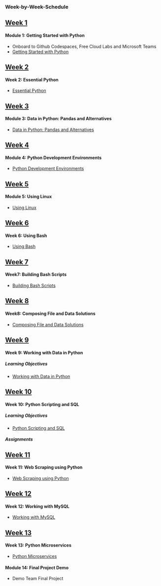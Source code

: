 ### Week-by-Week-Schedule

## [Week 1](#week-1)
#### Module 1: Getting Started with Python

* Onboard to Github Codespaces, Free Cloud Labs and Microsoft Teams
* [Getting Started with Python](https://www.coursera.org/learn/python-and-pandas-for-data-engineering-duke/home/week/1)

## [Week 2](#week-2)
#### Week 2:  Essential Python

* [Essential Python](https://www.coursera.org/learn/python-and-pandas-for-data-engineering-duke/home/week/2)

## [Week 3](#week-3)
#### Module 3: Data in Python: Pandas and Alternatives

* [Data in Python: Pandas and Alternatives](https://www.coursera.org/learn/python-and-pandas-for-data-engineering-duke/home/week/3)

## [Week 4](#week-4)
#### Module 4: Python Development Environments

* [Python Development Environments](https://www.coursera.org/learn/python-and-pandas-for-data-engineering-duke/home/week/4)

## [Week 5](#week-5)
#### Module 5: Using Linux

* [Using Linux](https://www.coursera.org/learn/linux-and-bash-for-data-engineering-duke/home/week/1)

## [Week 6](#week-6)
#### Week 6: Using Bash 

* [Using Bash](https://www.coursera.org/learn/linux-and-bash-for-data-engineering-duke/home/week/2)

## [Week 7](#week-7)
#### Week7: Building Bash Scripts

* [Building Bash Scripts](https://www.coursera.org/learn/linux-and-bash-for-data-engineering-duke/home/week/3)

## [Week 8](#week-8)
#### Week8: Composing File and Data Solutions

* [Composing File and Data Solutions](https://www.coursera.org/learn/linux-and-bash-for-data-engineering-duke/home/week/4)

## [Week 9](#week-9)
#### Week 9: Working with Data in Python
##### Learning Objectives

* [Working with Data in Python](https://www.coursera.org/learn/scripting-with-python-sql-for-data-engineering-duke/home/week/1)

## [Week 10](#week-10)
#### Week 10: Python Scripting and SQL
##### Learning Objectives

* [Python Scripting and SQL](https://www.coursera.org/learn/scripting-with-python-sql-for-data-engineering-duke/home/week/2)

##### Assignments

## [Week 11](#week-11)
#### Week 11: Web Scraping using Python

* [Web Scraping using Python](https://www.coursera.org/learn/scripting-with-python-sql-for-data-engineering-duke/home/week/3)

## [Week 12](#week-12)
#### Week 12: Working with MySQL

* [Working with MySQL](https://www.coursera.org/learn/scripting-with-python-sql-for-data-engineering-duke/home/week/4)

## [Week 13](#week-13)
#### Week 13: Python Microservices

* [Python Microservices](https://www.coursera.org/learn/web-app-command-line-tools-for-data-engineering-duke/home/week/3)

#### Module 14: Final Project Demo 

* Demo Team Final Project

